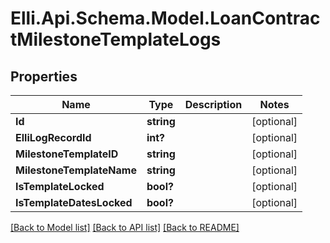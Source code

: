# Elli.Api.Schema.Model.LoanContractMilestoneTemplateLogs
## Properties

Name | Type | Description | Notes
------------ | ------------- | ------------- | -------------
**Id** | **string** |  | [optional] 
**ElliLogRecordId** | **int?** |  | [optional] 
**MilestoneTemplateID** | **string** |  | [optional] 
**MilestoneTemplateName** | **string** |  | [optional] 
**IsTemplateLocked** | **bool?** |  | [optional] 
**IsTemplateDatesLocked** | **bool?** |  | [optional] 

[[Back to Model list]](../README.md#documentation-for-models) [[Back to API list]](../README.md#documentation-for-api-endpoints) [[Back to README]](../README.md)


